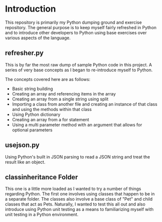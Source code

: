 # Introduction 
This repository is primarily my Python dumping ground and exercise repository. The general purpose is to keep myself fairly refreshed in Python and to introduce other developers to Python using base exercises over various aspects of the language.

## refresher.py
This is by far the most raw dump of sample Python code in this project. A series of very base concepts as I began to re-introduce myself to Python.

The concepts covered here are as follows:

* Basic string building
* Creating an array and referencing items in the array
* Creating an array from a single string using split
* Importing a class from another file and creating an instance of that class and using the methods within that class
* Using Python dictionary
* Creating an array from a for statement
* Using a multi parameter method with an argument that allows for optional parameters

## usejson.py
Using Python's built in JSON parsing to read a JSON string and treat the result like an object.

## classinheritance Folder
This one is a little more loaded as I wanted to try a number of things regarding Python. The first one involves using classes that happen to be in a separate folder. The classes also involve a base class of "Pet" and child classes that act as Pets. Naturally, I wanted to test this all out and also introduce using Python unit testing as a means to familiarizing myself with unit testing in a Python environment.